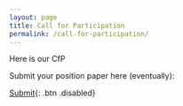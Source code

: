 ```yaml
---
layout: page
title: Call for Participation
permalink: /call-for-participation/
---
```


Here is our CfP

Submit your position paper here (eventually):

[Submit](http://www.google.com){: .btn .disabled}